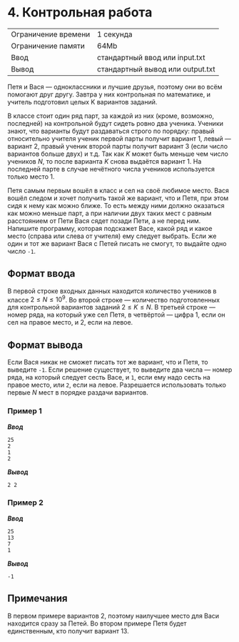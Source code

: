 # 4. Контрольная работа

|                   |                                |
|-------------------|--------------------------------|
|Ограничение времени|1 секунда                       |
|Ограничение памяти |64Mb                            |
|Ввод               |стандартный ввод или input.txt  |
|Вывод              |стандартный вывод или output.txt|

Петя и Вася — одноклассники и лучшие друзья, поэтому они во всём помогают друг другу. Завтра у них контрольная по математике, и учитель подготовил целых K вариантов заданий.

В классе стоит один ряд парт, за каждой из них (кроме, возможно, последней) на контрольной будут сидеть ровно два ученика. Ученики знают, что варианты будут раздаваться строго по порядку: правый относительно учителя ученик первой парты получит вариант 1, левый — вариант 2, правый ученик второй парты получит вариант 3 (если число вариантов больше двух) и т.д. Так как $K$ может быть меньше чем число учеников $N$, то после варианта $K$ снова выдаётся вариант 1. На последней парте в случае нечётного числа учеников используется только место 1.

Петя самым первым вошёл в класс и сел на своё любимое место. Вася вошёл следом и хочет получить такой же вариант, что и Петя, при этом сидя к нему как можно ближе. То есть между ними должно оказаться как можно меньше парт, а при наличии двух таких мест с равным расстоянием от Пети Вася сядет позади Пети, а не перед ним. Напишите программу, которая подскажет Васе, какой ряд и какое место (справа или слева от учителя) ему следует выбрать. Если же один и тот же вариант Вася с Петей писать не смогут, то выдайте одно число `-1`.

## Формат ввода

В первой строке входных данных находится количество учеников в классе $2 ≤ N ≤ 10^{9}$. Во второй строке — количество подготовленных для контрольной вариантов заданий $2 ≤ K ≤ N$. В третьей строке — номер ряда, на который уже сел Петя, в четвёртой — цифра 1, если он сел на правое место, и 2, если на левое.

## Формат вывода

Если Вася никак не сможет писать тот же вариант, что и Петя, то выведите `-1`. Если решение существует, то выведите два числа — номер ряда, на который следует сесть Васе, и `1`, если ему надо сесть на правое место, или `2`, если на левое. Разрешается использовать только первые $N$ мест в порядке раздачи вариантов.

### Пример 1

***Ввод***

```text
25
2
1
2
```

***Вывод***

```text
2 2
```

### Пример 2

***Ввод***

```text
25
13
7
1
```

***Вывод***

```text
-1
```

## Примечания

В первом примере вариантов 2, поэтому наилучшее место для Васи находится сразу за Петей. Во втором примере Петя будет единственным, кто получит вариант 13.
